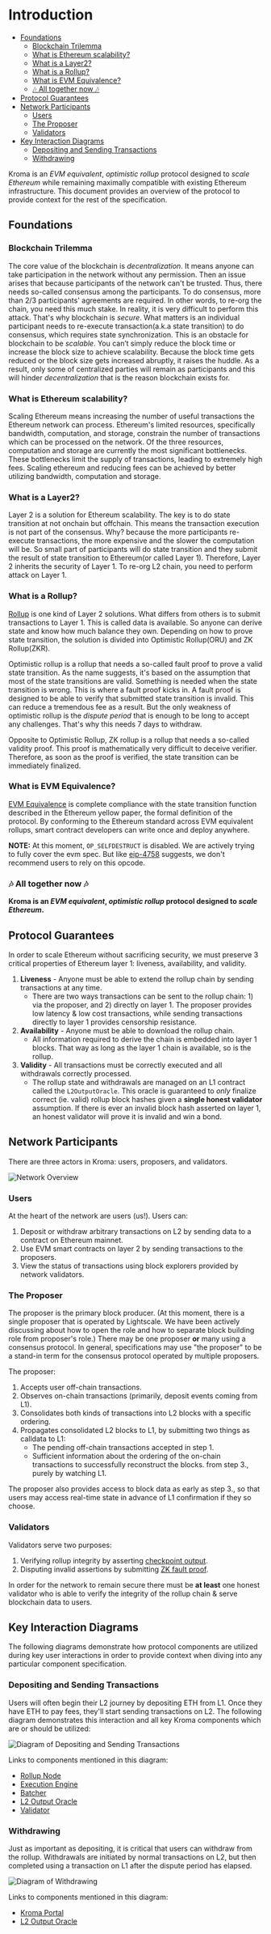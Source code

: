 # Introduction

<!-- All glossary references in this file. -->

[g-checkpoint-output]: glossary.md#checkpoint-output
[g-zk-fault-proof]: glossary.md#zk-fault-proof

<!-- START doctoc generated TOC please keep comment here to allow auto update -->
<!-- DON'T EDIT THIS SECTION, INSTEAD RE-RUN doctoc TO UPDATE -->

- [Foundations](#foundations)
  - [Blockchain Trilemma](#blockchain-trilemma)
  - [What is Ethereum scalability?](#what-is-ethereum-scalability)
  - [What is a Layer2?](#what-is-a-layer2)
  - [What is a Rollup?](#what-is-a-rollup)
  - [What is EVM Equivalence?](#what-is-evm-equivalence)
  - [🎶 All together now 🎶](#-all-together-now-)
- [Protocol Guarantees](#protocol-guarantees)
- [Network Participants](#network-participants)
  - [Users](#users)
  - [The Proposer](#the-proposer)
  - [Validators](#validators)
- [Key Interaction Diagrams](#key-interaction-diagrams)
  - [Depositing and Sending Transactions](#depositing-and-sending-transactions)
  - [Withdrawing](#withdrawing)

<!-- END doctoc generated TOC please keep comment here to allow auto update -->

Kroma is an _EVM equivalent_, _optimistic rollup_ protocol designed to _scale Ethereum_ while remaining maximally
compatible with existing Ethereum infrastructure. This document provides an overview of the protocol to provide context
for the rest of the specification.

## Foundations

### Blockchain Trilemma

The core value of the blockchain is _decentralization_. It means anyone can take participation in the network without
any permission. Then an issue arises that because participants of the network can't be trusted. Thus, there needs
so-called consensus among the participants. To do consensus, more than 2/3 participants' agreements are required.
In other words, to re-org the chain, you need this much stake. In reality, it is very difficult to perform this attack.
That's why blockchain is _secure_. What matters is an individual participant needs to re-execute transaction(a.k.a state
transition) to do consensus, which requires state synchronization. This is an obstacle for blockchain to be _scalable_.
You can’t simply reduce the block time or increase the block size to achieve scalability. Because the block time gets
reduced or the block size gets increased abruptly, it raises the huddle. As a result, only some of centralized parties
will remain as participants and this will hinder _decentralization_ that is the reason blockchain exists for.

### What is Ethereum scalability?

Scaling Ethereum means increasing the number of useful transactions the Ethereum network can process. Ethereum's
limited resources, specifically bandwidth, computation, and storage, constrain the number of transactions which can be
processed on the network. Of the three resources, computation and storage are currently the most significant
bottlenecks. These bottlenecks limit the supply of transactions, leading to extremely high fees. Scaling ethereum and
reducing fees can be achieved by better utilizing bandwidth, computation and storage.

### What is a Layer2?

Layer 2 is a solution for Ethereum scalability. The key is to do state transition at not onchain but offchain.
This means the transaction execution is not part of the consensus. Why? because the more participants re-execute
transactions, the more expensive and the slower the computation will be. So small part of participants will do
state transition and they submit the result of state transition to Ethereum(or called Layer 1). Therefore,
Layer 2 inherits the security of Layer 1. To re-org L2 chain, you need to perform attack on Layer 1.

### What is a Rollup?

[Rollup](https://vitalik.ca/general/2021/01/05/rollup.html) is one kind of Layer 2 solutions. What differs from others
is to submit transactions to Layer 1. This is called data is available. So anyone can derive state and know how much
balance they own. Depending on how to prove state transition, the solution is divided into
Optimistic Rollup(ORU) and ZK Rollup(ZKR).

Optimistic rollup is a rollup that needs a so-called fault proof to prove a valid state transition. As the name
suggests, it's based on the assumption that most of the state transitions are valid. Something is needed when
the state transition is wrong. This is where a fault proof kicks in. A fault proof is designed to be able to verify
that submitted state transition is invalid. This can reduce a tremendous fee as a result. But the only weakness of
optimistic rollup is the _dispute period_ that is enough to be long to accept any challenges. That's why this needs
7 days to withdraw.

Opposite to Optimistic Rollup, ZK rollup is a rollup that needs a so-called validity proof. This proof is mathematically
very difficult to deceive verifier. Therefore, as soon as the proof is verified, the state transition can be immediately
finalized.

### What is EVM Equivalence?

[EVM Equivalence](https://medium.com/ethereum-optimism/introducing-evm-equivalence-5c2021deb306) is complete compliance
with the state transition function described in the Ethereum yellow paper, the formal definition of the protocol. By
conforming to the Ethereum standard across EVM equivalent rollups, smart contract developers can write once and deploy
anywhere.

**NOTE:** At this moment, `OP_SELFDESTRUCT` is disabled. We are actively trying to fully cover the evm spec. But like
[eip-4758] suggests, we don't recommend users to rely on this opcode.

[eip-4758]: https://eips.ethereum.org/EIPS/eip-4758

### 🎶 All together now 🎶

**Kroma is an _EVM equivalent_, _optimistic rollup_ protocol designed to _scale Ethereum_.**

## Protocol Guarantees

In order to scale Ethereum without sacrificing security, we must preserve 3 critical properties of Ethereum layer 1:
liveness, availability, and validity.

1. **Liveness** - Anyone must be able to extend the rollup chain by sending transactions at any time.
   - There are two ways transactions can be sent to the rollup chain: 1) via the proposer, and 2) directly on layer 1.
     The proposer provides low latency & low cost transactions, while sending transactions directly to layer 1 provides
     censorship resistance.
2. **Availability** - Anyone must be able to download the rollup chain.
   - All information required to derive the chain is embedded into layer 1 blocks. That way as long as the layer 1 chain
     is available, so is the rollup.
3. **Validity** - All transactions must be correctly executed and all withdrawals correctly processed.
   - The rollup state and withdrawals are managed on an L1 contract called the `L2OutputOracle`. This oracle is
     guaranteed to _only_ finalize correct (ie. valid) rollup block hashes given a **single honest validator**
     assumption. If there is ever an invalid block hash asserted on layer 1, an honest validator will prove it is
     invalid and win a bond.

## Network Participants

There are three actors in Kroma: users, proposers, and validators.

![Network Overview](./assets/network-participants-overview.svg)

### Users

At the heart of the network are users (us!). Users can:

1. Deposit or withdraw arbitrary transactions on L2 by sending data to a contract on Ethereum mainnet.
2. Use EVM smart contracts on layer 2 by sending transactions to the proposers.
3. View the status of transactions using block explorers provided by network validators.

### The Proposer

The proposer is the primary block producer.
(At this moment, there is a single proposer that is operated by Lightscale.
We have been actively discussing about how to open the role and how to separate block building role
from proposer's role.)
There may be one proposer **or** many using a consensus protocol.
In general, specifications may use "the proposer" to be a stand-in term
for the consensus protocol operated by multiple proposers.

The proposer:

1. Accepts user off-chain transactions.
2. Observes on-chain transactions (primarily, deposit events coming from L1).
3. Consolidates both kinds of transactions into L2 blocks with a specific ordering.
4. Propagates consolidated L2 blocks to L1, by submitting two things as calldata to L1:
   - The pending off-chain transactions accepted in step 1.
   - Sufficient information about the ordering of the on-chain transactions to successfully reconstruct the blocks.
from step 3., purely by watching L1.

The proposer also provides access to block data as early as step 3., so that users may access real-time state in
advance of L1 confirmation if they so choose.

### Validators

Validators serve two purposes:

1. Verifying rollup integrity by asserting [checkpoint output][g-checkpoint-output].
2. Disputing invalid assertions by submitting [ZK fault proof][g-zk-fault-proof].

In order for the network to remain secure there must be **at least** one honest validator who is able to verify the
integrity of the rollup chain & serve blockchain data to users.

## Key Interaction Diagrams

The following diagrams demonstrate how protocol components are utilized during key user interactions in order to
provide context when diving into any particular component specification.

### Depositing and Sending Transactions

Users will often begin their L2 journey by depositing ETH from L1.
Once they have ETH to pay fees, they'll start sending transactions on L2.
The following diagram demonstrates this interaction and all key Kroma components which are or should be utilized:

![Diagram of Depositing and Sending Transactions](./assets/proposer-handling-deposits-and-transactions.svg)

Links to components mentioned in this diagram:

- [Rollup Node](./rollup-node.md)
- [Execution Engine](./exec-engine.md)
- [Batcher](./batcher.md)
- [L2 Output Oracle](./validations.md#the-l2-output-oracle-contract)
- [Validator](./validations.md#submitting-l2-output-commitments)

### Withdrawing

Just as important as depositing, it is critical that users can withdraw from the rollup. Withdrawals are initiated by
normal transactions on L2, but then completed using a transaction on L1 after the dispute period has elapsed.

![Diagram of Withdrawing](./assets/user-withdrawing-to-l1.svg)

Links to components mentioned in this diagram:

- [Kroma Portal](./deposits.md#deposit-contract)
- [L2 Output Oracle](./validations.md#l2-output-oracle-smart-contract)
